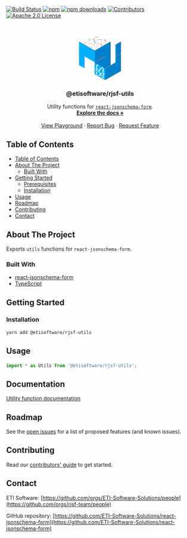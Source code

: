 [![Build Status][build-shield]][build-url]
[![npm][npm-shield]][npm-url]
[![npm downloads][npm-dl-shield]][npm-dl-url]
[![Contributors][contributors-shield]][contributors-url]
[![Apache 2.0 License][license-shield]][license-url]

<!-- PROJECT LOGO -->
<br />
<p align="center">
  <a href="https://github.com/rjsf-team/react-jsonschema-form">
    <img src="https://raw.githubusercontent.com/rjsf-team/react-jsonschema-form/7ebc86621d8df8c21f0c39bcca6d476f6f7a2051/packages/utils/logo.png" alt="Logo" width="120" height="120">
  </a>

  <h3 align="center">@etisoftware/rjsf-utils</h3>

  <p align="center">
  Utility functions for <a href="https://github.com/ETI-Software-Solutions/react-jsonschema-form/"><code>react-jsonschema-form</code></a>.
    <br />
    <a href="https://rjsf-team.github.io/react-jsonschema-form/docs/"><strong>Explore the docs »</strong></a>
    <br />
    <br />
    <a href="https://rjsf-team.github.io/react-jsonschema-form/">View Playground</a>
    ·
    <a href="https://github.com/rjsf-team/react-jsonschema-form/issues">Report Bug</a>
    ·
    <a href="https://github.com/rjsf-team/react-jsonschema-form/issues">Request Feature</a>
  </p>
</p>

<!-- TABLE OF CONTENTS -->

## Table of Contents

- [Table of Contents](#table-of-contents)
- [About The Project](#about-the-project)
  - [Built With](#built-with)
- [Getting Started](#getting-started)
  - [Prerequisites](#prerequisites)
  - [Installation](#installation)
- [Usage](#usage)
- [Roadmap](#roadmap)
- [Contributing](#contributing)
- [Contact](#contact)

<!-- ABOUT THE PROJECT -->

## About The Project

Exports `utils` functions for `react-jsonschema-form`.

### Built With

- [react-jsonschema-form](https://github.com/ETI-Software-Solutions/react-jsonschema-form/)
- [TypeScript](https://www.typescriptlang.org/)

<!-- GETTING STARTED -->

## Getting Started

### Installation

```bash
yarn add @etisoftware/rjsf-utils
```

<!-- USAGE EXAMPLES -->

## Usage

```jsx
import * as Utils from '@etisoftware/rjsf-utils';
```

## Documentation

[Utility function documentation](https://rjsf-team.github.io/react-jsonschema-form/docs/api-reference/utility-functions/)

<!-- ROADMAP -->

## Roadmap

See the [open issues](https://github.com/ETI-Software-Solutions/react-jsonschema-form/issues) for a list of proposed features (and known issues).

<!-- CONTRIBUTING -->

## Contributing

Read our [contributors' guide](https://rjsf-team.github.io/react-jsonschema-form/docs/contributing/) to get started.

<!-- CONTACT -->

## Contact

ETI Software: [https://github.com/orgs/ETI-Software-Solutions/people](https://github.com/orgs/rjsf-team/people)

GitHub repository: [https://github.com/ETI-Software-Solutions/react-jsonschema-form](https://github.com/ETI-Software-Solutions/react-jsonschema-form)

<!-- MARKDOWN LINKS & IMAGES -->
<!-- https://www.markdownguide.org/basic-syntax/#reference-style-links -->

[build-shield]: https://github.com/rjsf-team/react-jsonschema-form/workflows/CI/badge.svg
[build-url]: https://github.com/rjsf-team/react-jsonschema-form/actions
[contributors-shield]: https://img.shields.io/github/contributors/rjsf-team/react-jsonschema-form.svg
[contributors-url]: https://github.com/rjsf-team/react-jsonschema-form/graphs/contributors
[license-shield]: https://img.shields.io/badge/license-Apache%202.0-blue.svg?style=flat-square
[license-url]: https://choosealicense.com/licenses/apache-2.0/
[npm-shield]: https://img.shields.io/npm/v/@rjsf/utils/latest.svg?style=flat-square
[npm-url]: https://www.npmjs.com/package/@rjsf/utils
[npm-dl-shield]: https://img.shields.io/npm/dm/@rjsf/utils.svg?style=flat-square
[npm-dl-url]: https://www.npmjs.com/package/@rjsf/utils
